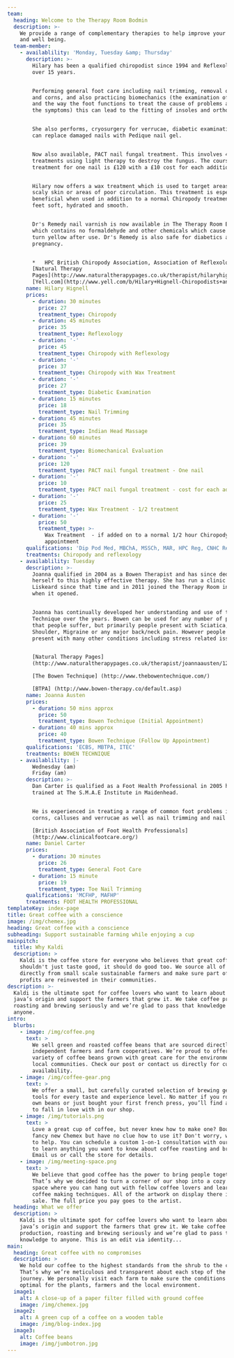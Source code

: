 ```yaml
---
team:
  heading: Welcome to the Therapy Room Bodmin
  description: >-
    We provide a range of complementary therapies to help improve your health
    and well being.
  team-member:
    - availablility: 'Monday, Tuesday &amp; Thursday'
      description: >-
        Hilary has been a qualified chiropodist since 1994 and Reflexologist for
        over 15 years.


        Performing general foot care including nail trimming, removal of callous
        and corns, and also practicing biomechanics (the examination of the gait
        and the way the foot functions to treat the cause of problems as well as
        the symptoms) this can lead to the fitting of insoles and orthotics.


        She also performs, cryosurgery for verrucae, diabetic examinations and
        can replace damaged nails with Pedique nail gel.


        Now also available, PACT nail fungal treatment. This involves 4
        treatments using light therapy to destroy the fungus. The course of
        treatment for one nail is £120 with a £10 cost for each additional nail.


        Hilary now offers a wax treatment which is used to target areas of dry,
        scaly skin or areas of poor circulation. This treatment is especially
        beneficial when used in addition to a normal Chiropody treatment leaving
        feet soft, hydrated and smooth.


        Dr's Remedy nail varnish is now available in The Therapy Room Bodmin
        which contains no formaldehyde and other chemicals which cause nails to
        turn yellow after use. Dr's Remedy is also safe for diabetics and
        pregnancy.


        *   HPC British Chiropody Association, Association of Reflexologists.*  
        [Natural Therapy
        Pages](http://www.naturaltherapypages.co.uk/therapist/hilaryhignell/13736)*  
        [Yell.com](http://www.yell.com/b/Hilary+Hignell-Chiropodists+and+Podiatrists-Bodmin-PL312DR-5854460/index.html)
      name: Hilary Hignell
      prices:
        - duration: 30 minutes
          price: 27
          treatment_type: Chiropody
        - duration: 45 minutes
          price: 35
          treatment_type: Reflexology
        - duration: '-'
          price: 45
          treatment_type: Chiropody with Reflexology
        - duration: '-'
          price: 37
          treatment_type: Chiropody with Wax Treatment
        - duration: '-'
          price: 27
          treatment_type: Diabetic Examination
        - duration: 15 minutes
          price: 18
          treatment_type: Nail Trimming
        - duration: 45 minutes
          price: 35
          treatment_type: Indian Head Massage
        - duration: 60 minutes
          price: 39
          treatment_type: Biomechanical Evaluation
        - duration: '-'
          price: 120
          treatment_type: PACT nail fungal treatment - One nail
        - duration: '-'
          price: 10
          treatment_type: PACT nail fungal treatment - cost for each additional nail
        - duration: '-'
          price: 25
          treatment_type: Wax Treatment - 1/2 treatment
        - duration: '-'
          price: 50
          treatment_type: >-
            Wax Treatment  - if added on to a normal 1/2 hour Chiropody
            appointment
      qualifications: 'Dip Pod Med, MBChA, MSSCh, MAR, HPC Reg, CNHC Reg'
      treatments: Chiropody and reflexology
    - availablility: Tuesday
      description: >-
        Joanna qualified in 2004 as a Bowen Therapist and has since dedicated
        herself to this highly effective therapy. She has run a clinic in
        Liskeard since that time and in 2011 joined the Therapy Room in Bodmin
        when it opened.


        Joanna has continually developed her understanding and use of the Bowen
        Technique over the years. Bowen can be used for any number of problems
        that people suffer, but primarily people present with Sciatica, Frozen
        Shoulder, Migraine or any major back/neck pain. However people also
        present with many other conditions including stress related issues.


        [Natural Therapy Pages]
        (http://www.naturaltherapypages.co.uk/therapist/joannaausten/12726)

        [The Bowen Technique] (http://www.thebowentechnique.com/)

        [BTPA] (http://www.bowen-therapy.co/default.asp)
      name: Joanna Austen
      prices:
        - duration: 50 mins approx
          price: 50
          treatment_type: Bowen Technique (Initial Appointment)
        - duration: 40 mins approx
          price: 40
          treatment_type: Bowen Technique (Follow Up Appointment)
      qualifications: 'ECBS, MBTPA, ITEC'
      treatments: BOWEN TECHNIQUE
    - availablility: |-
        Wednesday (am)
        Friday (am)
      description: >-
        Dan Carter is qualified as a Foot Health Professional in 2005 having
        trained at The S.M.A.E Institute in Maidenhead.


        He is experienced in treating a range of common foot problems including
        corns, calluses and verrucae as well as nail trimming and nail care.

        [British Association of Foot Health Professionals]
        (http://www.clinicalfootcare.org/)
      name: Daniel Carter
      prices:
        - duration: 30 minutes
          price: 26
          treatment_type: General Foot Care
        - duration: 15 minute
          price: 19
          treatment_type: Toe Nail Trimming
      qualifications: 'MCFHP, MAFHP'
      treatments: FOOT HEALTH PROFESSIONAL
templateKey: index-page
title: Great coffee with a conscience
image: /img/chemex.jpg
heading: Great coffee with a conscience
subheading: Support sustainable farming while enjoying a cup
mainpitch:
  title: Why Kaldi
  description: >
    Kaldi is the coffee store for everyone who believes that great coffee
    shouldn't just taste good, it should do good too. We source all of our beans
    directly from small scale sustainable farmers and make sure part of the
    profits are reinvested in their communities.
description: >-
  Kaldi is the ultimate spot for coffee lovers who want to learn about their
  java’s origin and support the farmers that grew it. We take coffee production,
  roasting and brewing seriously and we’re glad to pass that knowledge to
  anyone.
intro:
  blurbs:
    - image: /img/coffee.png
      text: >
        We sell green and roasted coffee beans that are sourced directly from
        independent farmers and farm cooperatives. We’re proud to offer a
        variety of coffee beans grown with great care for the environment and
        local communities. Check our post or contact us directly for current
        availability.
    - image: /img/coffee-gear.png
      text: >
        We offer a small, but carefully curated selection of brewing gear and
        tools for every taste and experience level. No matter if you roast your
        own beans or just bought your first french press, you’ll find a gadget
        to fall in love with in our shop.
    - image: /img/tutorials.png
      text: >
        Love a great cup of coffee, but never knew how to make one? Bought a
        fancy new Chemex but have no clue how to use it? Don't worry, we’re here
        to help. You can schedule a custom 1-on-1 consultation with our baristas
        to learn anything you want to know about coffee roasting and brewing.
        Email us or call the store for details.
    - image: /img/meeting-space.png
      text: >
        We believe that good coffee has the power to bring people together.
        That’s why we decided to turn a corner of our shop into a cozy meeting
        space where you can hang out with fellow coffee lovers and learn about
        coffee making techniques. All of the artwork on display there is for
        sale. The full price you pay goes to the artist.
  heading: What we offer
  description: >
    Kaldi is the ultimate spot for coffee lovers who want to learn about their
    java’s origin and support the farmers that grew it. We take coffee
    production, roasting and brewing seriously and we’re glad to pass that
    knowledge to anyone. This is an edit via identity...
main:
  heading: Great coffee with no compromises
  description: >
    We hold our coffee to the highest standards from the shrub to the cup.
    That’s why we’re meticulous and transparent about each step of the coffee’s
    journey. We personally visit each farm to make sure the conditions are
    optimal for the plants, farmers and the local environment.
  image1:
    alt: A close-up of a paper filter filled with ground coffee
    image: /img/chemex.jpg
  image2:
    alt: A green cup of a coffee on a wooden table
    image: /img/blog-index.jpg
  image3:
    alt: Coffee beans
    image: /img/jumbotron.jpg
---
```


